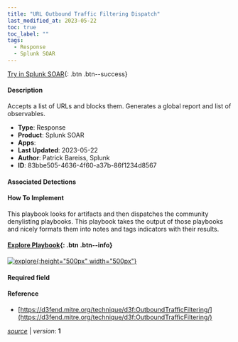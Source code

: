 ```yaml
---
title: "URL Outbound Traffic Filtering Dispatch"
last_modified_at: 2023-05-22
toc: true
toc_label: ""
tags:
  - Response
  - Splunk SOAR
---
```


[Try in Splunk SOAR](https://www.splunk.com/en_us/software/splunk-security-orchestration-and-automation.html){: .btn .btn--success}

#### Description

Accepts a list of URLs and blocks them. Generates a global report and list of observables.

- **Type**: Response
- **Product**: Splunk SOAR
- **Apps**: 
- **Last Updated**: 2023-05-22
- **Author**: Patrick Bareiss, Splunk
- **ID**: 83bbe505-4636-4f60-a37b-86f1234d8567

#### Associated Detections


#### How To Implement
This playbook looks for artifacts and then dispatches the community denylisting playbooks. This playbook takes the output of those playbooks and nicely formats them into notes and tags indicators with their results.


#### [Explore Playbook](https://splunk.github.io/soar-playbook-viewer/?playbook=https://raw.githubusercontent.com/phantomcyber/playbooks/latest/URL_Outbound_Traffic_Filtering_Dispatch.json){: .btn .btn--info}

[![explore](https://raw.githubusercontent.com/splunk/security_content/develop/playbooks/URL_Outbound_Traffic_Filtering_Dispatch.png){:height="500px" width="500px"}](https://splunk.github.io/soar-playbook-viewer/?playbook=https://raw.githubusercontent.com/phantomcyber/playbooks/latest/URL_Outbound_Traffic_Filtering_Dispatch.json)

#### Required field


#### Reference

* [https://d3fend.mitre.org/technique/d3f:OutboundTrafficFiltering/](https://d3fend.mitre.org/technique/d3f:OutboundTrafficFiltering/)




[*source*](https://github.com/splunk/security_content/tree/develop/playbooks/URL_Outbound_Traffic_Filtering_Dispatch.yml) \| *version*: **1**